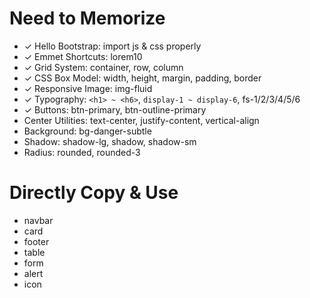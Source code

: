 # Need to Memorize

- ✓ Hello Bootstrap: import js & css properly
- ✓ Emmet Shortcuts: lorem10
- ✓ Grid System: container, row, column
- ✓ CSS Box Model: width, height, margin, padding, border
- ✓ Responsive Image: img-fluid
- ✓ Typography: `<h1> ~ <h6>`, `display-1 ~ display-6`, fs-1/2/3/4/5/6
- ✓ Buttons: btn-primary, btn-outline-primary
- Center Utilities: text-center, justify-content, vertical-align
- Background: bg-danger-subtle
- Shadow: shadow-lg, shadow, shadow-sm
- Radius: rounded, rounded-3

# Directly Copy & Use

- navbar
- card
- footer
- table
- form
- alert
- icon
